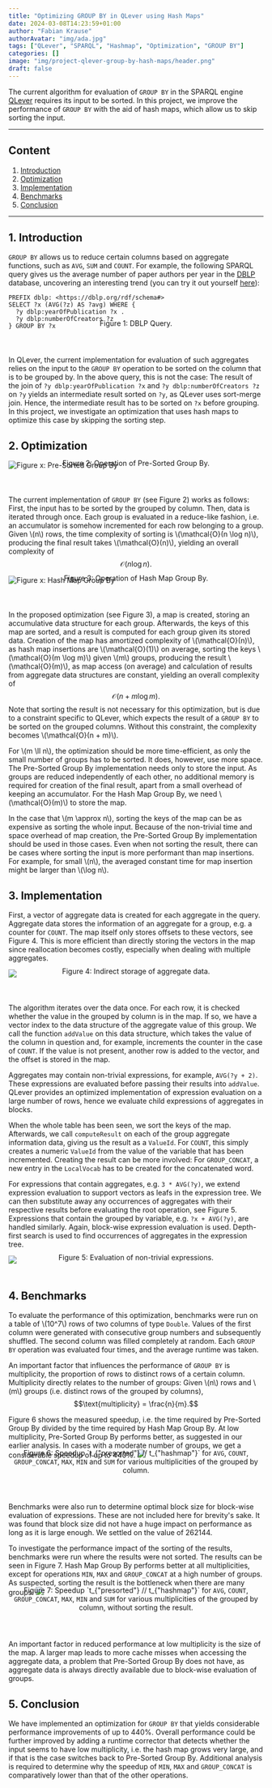 ```yaml
---
title: "Optimizing GROUP BY in QLever using Hash Maps"
date: 2024-03-08T14:23:59+01:00
author: "Fabian Krause"
authorAvatar: "img/ada.jpg"
tags: ["QLever", "SPARQL", "Hashmap", "Optimization", "GROUP BY"]
categories: []
image: "img/project-qlever-group-by-hash-maps/header.png"
draft: false
---
```


The current algorithm for evaluation of `GROUP BY` in the SPARQL engine
<a href="https://qlever.cs.uni-freiburg.de/" target="_blank">QLever</a> requires its input to be sorted.
In this project, we improve the performance of `GROUP BY` with the aid of 
hash maps, which allow us to skip sorting the input.

<!--more-->
---
## Content
1. [Introduction](#1-introduction)
2. [Optimization](#2-optimization)
3. [Implementation](#3-implementation)
4. [Benchmarks](#4-benchmarks)
5. [Conclusion](#5-conclusion)
----
## 1. Introduction
`GROUP BY` allows us to reduce certain columns based on aggregate functions, such as `AVG`, `SUM` and `COUNT`.
For example, the following SPARQL query gives us the average number of paper authors per year in the <a href="https://dblp.org/" target="_blank">DBLP</a>
database, uncovering an interesting trend (you can try it out yourself <a href="https://qlever.cs.uni-freiburg.de/dblp/?query=PREFIX+dblp%3A+%3Chttps%3A%2F%2Fdblp.org%2Frdf%2Fschema%23%3E%0ASELECT+%3Fx+%28AVG%28%3Fz%29+AS+%3Favg%29+WHERE+%7B%0A++%3Fy+dblp%3AyearOfPublication+%3Fx+.%0A++%3Fy+dblp%3AnumberOfCreators+%3Fz%0A%7D+GROUP+BY+%3Fx%0A" target="_blank">here</a>): 
```sparql
PREFIX dblp: <https://dblp.org/rdf/schema#>
SELECT ?x (AVG(?z) AS ?avg) WHERE {
  ?y dblp:yearOfPublication ?x .
  ?y dblp:numberOfCreators ?z
} GROUP BY ?x
```
<center style="margin-top:-35px;margin-bottom:55px;">Figure 1: DBLP Query.</center>

In QLever, the current implementation for evaluation of such aggregates relies on the input to the `GROUP BY`
operation to be sorted on the column that is to be grouped by. In the above query, this is not the case:
The result of the join of `?y dblp:yearOfPublication ?x` and `?y dblp:numberOfCreators ?z` on `?y` yields an intermediate
result sorted on `?y`, as QLever uses sort-merge join. Hence, the intermediate result has to be sorted on `?x` before grouping. 
In this project, we investigate an optimization that uses hash maps to optimize this case
by skipping the sorting step.

## 2. Optimization
![Figure x: Pre-Sorted Group By](/img/project-qlever-group-by-hash-maps/ClassicGroupBy.drawio.png)
<center style="margin-top:-35px;margin-bottom:55px;">Figure 2: Operation of Pre-Sorted Group By.</center>

The current implementation of `GROUP BY` (see Figure 2) works as follows: First, the input has to be sorted by the grouped by column. Then, data is iterated through once. Each group is evaluated in a reduce-like fashion, i.e. an accumulator is somehow incremented for each row belonging to a group. Given \\(n\\) rows, the time complexity of sorting is \\(\mathcal{O}(n \log n)\\), producing the final result takes \\(\mathcal{O}(n)\\), yielding an overall complexity of $$\mathcal{O}(n \log n).$$

![Figure x: Hash Map Group By](/img/project-qlever-group-by-hash-maps/HashMapGroupBy.drawio.png)
<center style="margin-top:-35px;margin-bottom:55px;">Figure 3: Operation of Hash Map Group By.</center>

In the proposed optimization (see Figure 3), a map is created, storing an accumulative data structure for each group. 
Afterwards, the keys of this map are sorted, and a result is computed for each group given its stored data. Creation of the map has amortized
complexity of \\(\mathcal{O}(n)\\), as hash map insertions are \\(\mathcal{O}(1)\\) on average, 
sorting the keys \\(\mathcal{O}(m \log m)\\) given \\(m\\) groups, producing the result \\(\mathcal{O}(m)\\), as map access (on average) and calculation of results from
aggregate data structures
are constant, yielding
an overall complexity of $$\mathcal{O}(n + m \log m).$$
Note that sorting the result is not necessary for this optimization, but is due to a constraint specific to QLever,
which expects the result of a `GROUP BY` to be sorted on the grouped columns. Without this constraint, the complexity
becomes \\(\mathcal{O}(n + m)\\).

For \\(m \ll n\\), the optimization should be more time-efficient, as only the small number of groups has to be sorted.
It does, however, use more space. The Pre-Sorted Group By implementation needs only to store the input. As groups
are reduced independently of each other, no additional memory is required for creation of the final result, apart from
a small overhead of keeping an accumulator. For the Hash Map Group By, we need \\(\mathcal{O}(m)\\) to store the map.

In the case that \\(m \approx n\\), sorting the keys of the map can be as expensive as sorting the whole input.
Because of the non-trivial time and space overhead of map creation, the Pre-Sorted Group By implementation should be used in those cases.
Even when not sorting the result, there can be cases where sorting the input is more performant than map insertions.
For example, for small \\(n\\), the averaged constant time for map insertion might be larger than \\(\log n\\).


## 3. Implementation
First, a vector of aggregate data is created for each aggregate in the query. Aggregate data stores the information of an aggregate for a group, e.g. a counter for `COUNT`. 
The map itself only stores offsets to these vectors, see Figure 4. This is more efficient than directly storing the vectors in the map since reallocation becomes costly,
especially when dealing with multiple aggregates.

<img src="/img/project-qlever-group-by-hash-maps/MapVectors.drawio.png" style="max-width: 800px;"></img>
<center style="margin-top:-35px;margin-bottom:55px;">Figure 4: Indirect storage of aggregate data.</center>

The algorithm iterates over the data once. For each row, it is checked whether the value in the grouped by column is in the map. If so, we have a vector index to the data structure of the aggregate value of this group. We call the function `addValue` on this data structure, which takes the value of the column in question and, for example, increments the counter in the case of `COUNT`. If the value is not present, another row is added to the vector, and the offset is stored in the map.

Aggregates may contain non-trivial expressions, for example, `AVG(?y + 2)`.
These expressions are evaluated before passing their results into `addValue`.
QLever provides an optimized implementation of expression evaluation on a large number of rows,
hence we evaluate child expressions of aggregates in blocks.

When the whole table has been seen, we sort the keys of the map. Afterwards, we call `computeResult` on each of the group aggregate information data, giving us the result as a `ValueId`. For `COUNT`, this simply creates a numeric `ValueId` from the value of the variable that has been incremented.
Creating the result can be more involved: For `GROUP_CONCAT`, a new entry in the `LocalVocab` has to be created
for the concatenated word.

For expressions that contain aggregates, e.g. `3 * AVG(?y)`, we extend expression evaluation
to support vectors as leafs in the expression tree. We can then
substitute away any occurrences of aggregates with their respective results before
evaluating the root operation, see Figure 5. Expressions that contain the grouped by variable, e.g. `?x + AVG(?y)`, are handled similarly. Again, block-wise expression evaluation is used.
Depth-first search is used to find occurrences of aggregates in the expression tree.

<img src="/img/project-qlever-group-by-hash-maps/Substitution.drawio.png" style="max-width: 800px;"></img>
<center style="margin-top:-35px;margin-bottom:55px;">Figure 5: Evaluation of non-trivial expressions.</center>

## 4. Benchmarks
To evaluate the performance of this optimization, benchmarks were run on
a table of
\\(10^7\\) rows of two columns of type `Double`. Values of the first column were generated
with consecutive group numbers and subsequently shuffled.
The second column was filled completely at random. Each `GROUP BY` operation was
evaluated four times, and the average runtime was taken. 

An important factor that influences the performance of `GROUP BY` is multiplicity, the proportion of rows to distinct rows of a certain column. Multiplicity directly
relates to the number of groups: Given \\(n\\) rows and \\(m\\) groups (i.e. distinct rows of the grouped by columns), 
$$\text{multiplicity} = \frac{n}{m}.$$

Figure 6 shows the measured speedup, i.e. the time required by Pre-Sorted Group By divided by the time required by Hash Map Group By. At low multiplicity, Pre-Sorted Group By performs better, as suggested in our earlier analysis. In cases with a moderate number of groups, we get a considerable speedup of up to 440%.
<img src="/img/project-qlever-group-by-hash-maps/speedup.png" style="max-width: 800px;"></img>
<center style="margin-top:-35px;margin-bottom:55px;">Figure 6: Speedup `t_{"presorted"} // t_{"hashmap"}` for <code>AVG</code>, <code>COUNT</code>,
<code>GROUP_CONCAT</code>, <code>MAX</code>, <code>MIN</code> and <code>SUM</code> for various multiplicities of the grouped by column.</center>

Benchmarks were also run to determine optimal block size for block-wise evaluation of
expressions. These are not included here for brevity's sake. It was found
that block size did not have a huge impact on performance as long as it is large enough.
We settled on the value of 262144.

To investigate the performance impact of the sorting of the results,
benchmarks were run where the results were not sorted. The results can be seen in Figure 7. Hash Map Group By performs
better at all multiplicities, except for operations `MIN`, `MAX` and `GROUP_CONCAT` at a high number of groups.
As suspected, sorting the result is the bottleneck when there are many groups.
<img src="/img/project-qlever-group-by-hash-maps/speedup_no_sorting.png" style="max-width: 800px;"></img>
<center style="margin-top:-35px;margin-bottom:55px;">Figure 7: Speedup `t_{"presorted"} // t_{"hashmap"}` for <code>AVG</code>, <code>COUNT</code>,
<code>GROUP_CONCAT</code>, <code>MAX</code>, <code>MIN</code> and <code>SUM</code> for various multiplicities of the grouped by column, without sorting
the result.</center>

An important factor in reduced performance at low multiplicity is the size of the map.
A larger map leads to more cache misses when accessing the aggregate data,
a problem that Pre-Sorted Group By does not have, as aggregate data is always directly available due
to block-wise evaluation of groups.

## 5. Conclusion
We have implemented an optimization for `GROUP BY` that yields considerable performance improvements of up to 440%.
Overall performance could be further improved by adding a runtime corrector that detects whether the input
seems to have low multiplicity, i.e. the hash map grows very large, and if that is the case switches back to
Pre-Sorted Group By. Additional analysis is required to determine why the speedup of `MIN`, `MAX` and `GROUP_CONCAT`
is comparatively lower than that of the other operations.